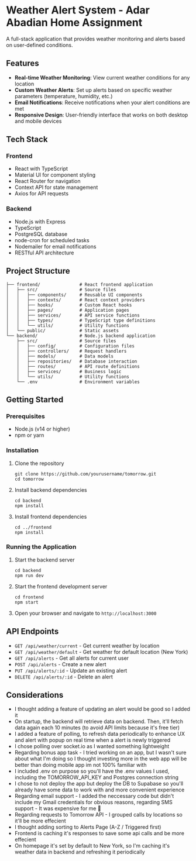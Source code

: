 # Weather Alert System - Adar Abadian Home Assignment

A full-stack application that provides weather monitoring and alerts based on user-defined conditions.

## Features

- **Real-time Weather Monitoring**: View current weather conditions for any location
- **Custom Weather Alerts**: Set up alerts based on specific weather parameters (temperature, humidity, etc.)
- **Email Notifications**: Receive notifications when your alert conditions are met
- **Responsive Design**: User-friendly interface that works on both desktop and mobile devices

## Tech Stack

### Frontend
- React with TypeScript
- Material UI for component styling
- React Router for navigation
- Context API for state management
- Axios for API requests

### Backend
- Node.js with Express
- TypeScript
- PostgreSQL database
- node-cron for scheduled tasks
- Nodemailer for email notifications
- RESTful API architecture

## Project Structure

```
├── frontend/               # React frontend application
│   ├── src/                # Source files
│   │   ├── components/     # Reusable UI components
│   │   ├── contexts/       # React context providers
│   │   ├── hooks/          # Custom React hooks
│   │   ├── pages/          # Application pages
│   │   ├── services/       # API service functions
│   │   ├── types/          # TypeScript type definitions
│   │   └── utils/          # Utility functions
│   └── public/             # Static assets
└── backend/                # Node.js backend application
    ├── src/                # Source files
    │   ├── config/         # Configuration files
    │   ├── controllers/    # Request handlers
    │   ├── models/         # Data models
    │   ├── repositories/   # Database interaction
    │   ├── routes/         # API route definitions
    │   ├── services/       # Business logic
    │   └── utils/          # Utility functions
    └── .env                # Environment variables
```

## Getting Started

### Prerequisites
- Node.js (v14 or higher)
- npm or yarn

### Installation

1. Clone the repository
   ```
   git clone https://github.com/yourusername/tomorrow.git
   cd tomorrow
   ```

2. Install backend dependencies
   ```
   cd backend
   npm install
   ```

3. Install frontend dependencies
   ```
   cd ../frontend
   npm install
   ```

### Running the Application

1. Start the backend server
   ```
   cd backend
   npm run dev
   ```

2. Start the frontend development server
   ```
   cd frontend
   npm start
   ```

3. Open your browser and navigate to `http://localhost:3000`

## API Endpoints

- `GET /api/weather/current` - Get current weather by location
- `GET /api/weather/default` - Get weather for default location (New York)
- `GET /api/alerts` - Get all alerts for current user
- `POST /api/alerts` - Create a new alert
- `PUT /api/alerts/:id` - Update an existing alert
- `DELETE /api/alerts/:id` - Delete an alert

## Considerations

- I thought adding a feature of updating an alert would be good so I added it
- On startup, the backend will retrieve data on backend. Then, it'll fetch data again each 10 minutes (to avoid API limits because it's free tier)
- I added a feature of polling, to refresh data periodically to enhance UX and alert with popup on real time when a alert is newly triggered
- I chose polling over socket.io as I wanted something lightweight
- Regarding bonus app task - I tried working on an app, but I wasn't sure about what I'm doing so I thought investing more in the web app will be better than doing mobile app im not 100% familiar with
- I included .env on purpose so you'll have the .env values I used, including the TOMORROW_API_KEY and Postgres connection string
- I chose to not deploy the app but deploy the DB to Supabase so you'll already have some data to work with and more convenient experience
- Regarding email support - I added the neccessary code but didn't include my Gmail credentials for obvious reasons, regarding SMS support - It was expensive for me 🤣
- Regarding requests to Tomorrow API - I grouped calls by locations so it'll be more effecient
- I thought adding sorting to Alerts Page (A-Z / Triggered first)
- Frontend is caching it's responses to save some api calls and be more effecient
- On homepage it's set by default to New York, so I'm caching it's weather data in backend and refreshing it periodically